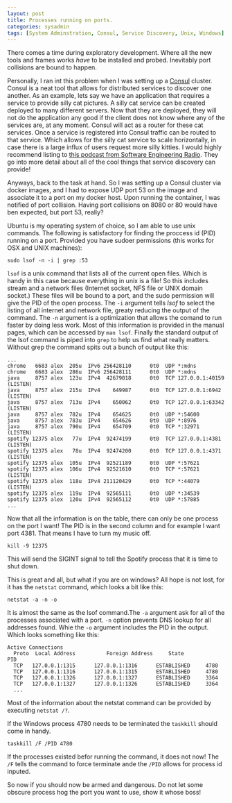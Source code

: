 ```yaml
---
layout: post
title: Processes running on ports.
categories: sysadmin
tags: [System Adminstration, Consul, Service Discovery, Unix, Windows]
---
```


There comes a time during exploratory development.
Where all the new tools and frames works _have_ to be installed and probed.
Inevitably port collisions are bound to happen.

  
Personally, I ran int this problem when I was setting up a [Consul](http://www.consul.io) cluster.
Consul is a neat tool that allows for distributed services to discover one another. 
As an example, lets say we have an application that requires a service to provide silly cat pictures.
A silly cat service can be created deployed to many different servers. 
Now that they are deployed, they will not do the application any good if the client does not know where any of the services are, at any moment.
Consul will act as a router for these cat services. 
Once a service is registered into Consul traffic can be routed to that service.
Which allows for the silly cat service to scale horizontally, in case there is a large influx of users request more silly kitties.
I would highly recommend listing to [this podcast from Software Engineering Radio](http://www.se-radio.net/2016/08/se-radio-episode-264-james-phillips-on-service-discovery/).
They go into more detail about all of the cool things that service discovery can provide!

Anyways, back to the task at hand. 
So I was setting up a Consul cluster via docker images, and I had to expose UDP port 53 on the image and associate it to a port on my docker host.
Upon running the container, I was notified of port collision. 
Having port collisions on 8080 or 80 would have ben expected, but port 53, really?

Ubuntu is my operating system of choice, so I am able to use unix commands.
The following is satisfactory for finding the proccess id (PID) running on a port. 
Provided you have sudoer permissions (this works for OSX and UNIX machines):

    sudo lsof -n -i | grep :53

`lsof` is a unix command that lists all of the current open files.
Which is handy in this case because everything in unix is a file!
So this includes stream and a network files (Internet socket, NFS file or UNIX  domain  socket.)
These files will be bound to a port, and the sudo permission will give the PID of the open process. 
The `-i` argument tells _lsof_ to select the listing of all internet and network file, greaty reducing the output of the command.
The `-n` argument is a optimization that allows the comand to run faster by doing less work. 
Most of this information is provided in the manual pages, which can be accessed by `man lsof`.
Finally the standard output of the lsof command is piped into `grep` to help us find what really matters.
Without grep the command spits out a bunch of output like this:

    ...
    chrome   6683 alex  205u  IPv6 256428110      0t0  UDP *:mdns 
    chrome   6683 alex  286u  IPv6 256428111      0t0  UDP *:mdns 
    java     8757 alex  123u  IPv4  42679018      0t0  TCP 127.0.0.1:40159 (LISTEN)
    java     8757 alex  215u  IPv4    649987      0t0  TCP 127.0.0.1:6942 (LISTEN)
    java     8757 alex  713u  IPv4    650062      0t0  TCP 127.0.0.1:63342 (LISTEN)
    java     8757 alex  782u  IPv4    654625      0t0  UDP *:54600 
    java     8757 alex  783u  IPv4    654626      0t0  UDP *:8976 
    java     8757 alex  790u  IPv4    654709      0t0  TCP *:32971 (LISTEN)
    spotify 12375 alex   77u  IPv4  92474199      0t0  TCP 127.0.0.1:4381 (LISTEN)
    spotify 12375 alex   78u  IPv4  92474200      0t0  TCP 127.0.0.1:4371 (LISTEN)
    spotify 12375 alex  105u  IPv4  92521189      0t0  UDP *:57621 
    spotify 12375 alex  106u  IPv4  92521610      0t0  TCP *:57621 (LISTEN)
    spotify 12375 alex  118u  IPv4 211120429      0t0  TCP *:44079 (LISTEN)
    spotify 12375 alex  119u  IPv4  92565111      0t0  UDP *:34539 
    spotify 12375 alex  120u  IPv4  92565112      0t0  UDP *:57885 
    ...

Now that all the information is on the table, there can only be one process on the port I want!
The PID is in the second column and for example I want port 4381. 
That means I have to turn my music off.

    kill -9 12375
    
This will send the SIGINT signal to tell the Spotify process that it is time to shut down.

This is great and all, but what if you are on windows?
All hope is not lost, for it has the `netstat` command, which looks a bit like this:

    netstat -a -n -o
    
It is almost the same as the lsof command.The `-a` argument ask for all of the processes associated  with a port.
`-n` option prevents DNS lookup for all addresses found. 
Whie the `-o` argument includes the PID in the output.
Which looks something like this:

    Active Connections
      Proto  Local Address      	Foreign Address    	State       	PID
      TCP	127.0.0.1:1315     	127.0.0.1:1316     	ESTABLISHED 	4780
      TCP	127.0.0.1:1316     	127.0.0.1:1315     	ESTABLISHED 	4780
      TCP	127.0.0.1:1326     	127.0.0.1:1327     	ESTABLISHED 	3364
      TCP	127.0.0.1:1327     	127.0.0.1:1326     	ESTABLISHED 	3364
      ...

Most of the information about the netstat command can be provided by executing
`netstat /?`.

If the Windows process 4780 needs to be terminated the `taskkill` should come in handy.

    taskkill /F /PID 4780
    
If the processes existed befor running the command, it does not now!
The `/F` tells the command to force terminate ande the `/PID` allows for process id inputed.

So now if you should now be armed and dangerous. 
Do not let some obscure process hog the port you want to use, show it whose boss!
